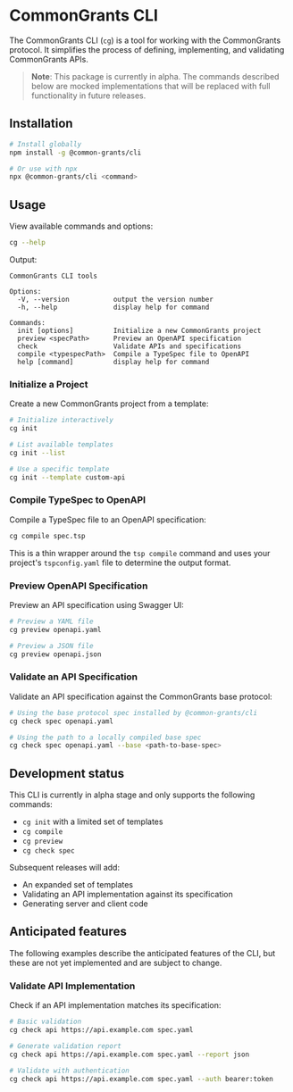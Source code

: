 # CommonGrants CLI

The CommonGrants CLI (`cg`) is a tool for working with the CommonGrants protocol. It simplifies the process of defining, implementing, and validating CommonGrants APIs.

> **Note**: This package is currently in alpha. The commands described below are mocked implementations that will be replaced with full functionality in future releases.

## Installation

```bash
# Install globally
npm install -g @common-grants/cli

# Or use with npx
npx @common-grants/cli <command>
```

## Usage

View available commands and options:

```bash
cg --help
```

Output:

```
CommonGrants CLI tools

Options:
  -V, --version           output the version number
  -h, --help              display help for command

Commands:
  init [options]          Initialize a new CommonGrants project
  preview <specPath>      Preview an OpenAPI specification
  check                   Validate APIs and specifications
  compile <typespecPath>  Compile a TypeSpec file to OpenAPI
  help [command]          display help for command
```

### Initialize a Project

Create a new CommonGrants project from a template:

```bash
# Initialize interactively
cg init

# List available templates
cg init --list

# Use a specific template
cg init --template custom-api
```

### Compile TypeSpec to OpenAPI

Compile a TypeSpec file to an OpenAPI specification:

```bash
cg compile spec.tsp
```

This is a thin wrapper around the `tsp compile` command and uses your project's `tspconfig.yaml` file to determine the output format.

### Preview OpenAPI Specification

Preview an API specification using Swagger UI:

```bash
# Preview a YAML file
cg preview openapi.yaml

# Preview a JSON file
cg preview openapi.json
```

### Validate an API Specification

Validate an API specification against the CommonGrants base protocol:

```bash
# Using the base protocol spec installed by @common-grants/cli
cg check spec openapi.yaml

# Using the path to a locally compiled base spec
cg check spec openapi.yaml --base <path-to-base-spec>
```

## Development status

This CLI is currently in alpha stage and only supports the following commands:

- `cg init` with a limited set of templates
- `cg compile`
- `cg preview`
- `cg check spec`

Subsequent releases will add:

- An expanded set of templates
- Validating an API implementation against its specification
- Generating server and client code

## Anticipated features

The following examples describe the anticipated features of the CLI, but these are not yet implemented and are subject to change.

### Validate API Implementation

Check if an API implementation matches its specification:

```bash
# Basic validation
cg check api https://api.example.com spec.yaml

# Generate validation report
cg check api https://api.example.com spec.yaml --report json

# Validate with authentication
cg check api https://api.example.com spec.yaml --auth bearer:token
```
